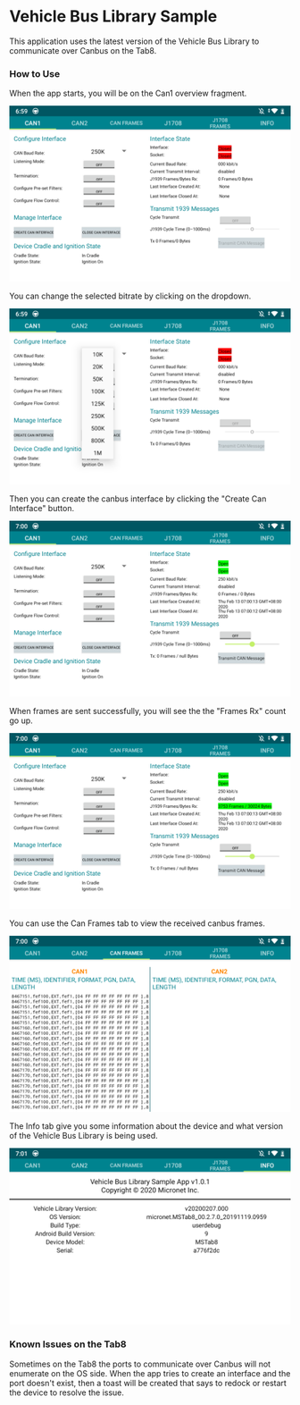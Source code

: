 # Vehicle Bus Library Sample

This application uses the latest version of the Vehicle Bus Library to communicate over Canbus on the Tab8. 

### How to Use
When the app starts, you will be on the Can1 overview fragment.

![alt text](https://raw.githubusercontent.com/Micronet-Ltd/VehicleBusLib_Sample/master/images/start.png "")


You can change the selected bitrate by clicking on the dropdown.

![alt text](https://raw.githubusercontent.com/Micronet-Ltd/VehicleBusLib_Sample/master/images/spinner.png "")


Then you can create the canbus interface by clicking the "Create Can Interface" button.

![alt text](https://raw.githubusercontent.com/Micronet-Ltd/VehicleBusLib_Sample/master/images/create.png "")


When frames are sent successfully, you will see the the "Frames Rx" count go up.

![alt text](https://raw.githubusercontent.com/Micronet-Ltd/VehicleBusLib_Sample/master/images/receiving.png "")


You can use the Can Frames tab to view the received canbus frames.

![alt text](https://raw.githubusercontent.com/Micronet-Ltd/VehicleBusLib_Sample/master/images/canframes.png "")


The Info tab give you some information about the device and what version of the Vehicle Bus Library is being used.

![alt text](https://raw.githubusercontent.com/Micronet-Ltd/VehicleBusLib_Sample/master/images/info.png "")

### Known Issues on the Tab8
Sometimes on the Tab8 the ports to communicate over Canbus will not enumerate on the OS side. When the app tries to create an interface and the port doesn't exist, then a toast will be created that says to redock or restart the device to resolve the issue.
